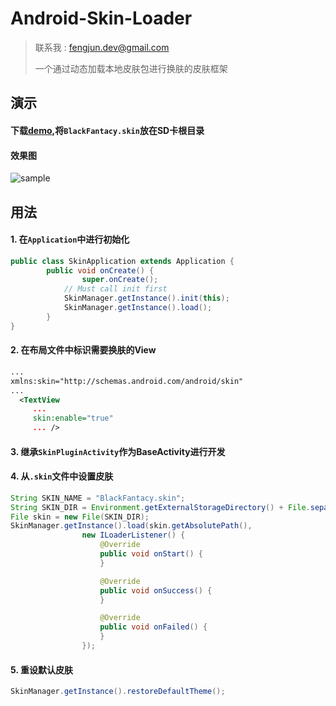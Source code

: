 # Android-Skin-Loader 

> 联系我 : fengjun.dev@gmail.com
>
> 一个通过动态加载本地皮肤包进行换肤的皮肤框架



## 演示
#### 下载[demo](https://github.com/fengjundev/Android-Skin-Loader/tree/master/apk),将`BlackFantacy.skin`放在SD卡根目录
#### 效果图
![sample](https://raw.githubusercontent.com/fengjundev/Android-Skin-Loader/master/sample/image/screenshot.png)


## 用法

#### 1. 在`Application`中进行初始化
```java
public class SkinApplication extends Application {
	    public void onCreate() {
	            super.onCreate();
		    // Must call init first 
		    SkinManager.getInstance().init(this);
		    SkinManager.getInstance().load();
 	    }
}
```

#### 2. 在布局文件中标识需要换肤的View

```xml
...
xmlns:skin="http://schemas.android.com/android/skin"
...
  <TextView
     ...
     skin:enable="true" 
     ... />
```

#### 3. 继承`SkinPluginActivity`作为BaseActivity进行开发
  
  
#### 4. 从`.skin`文件中设置皮肤
```java
String SKIN_NAME = "BlackFantacy.skin";
String SKIN_DIR = Environment.getExternalStorageDirectory() + File.separator + SKIN_NAME;
File skin = new File(SKIN_DIR);
SkinManager.getInstance().load(skin.getAbsolutePath(),
				new ILoaderListener() {
					@Override
					public void onStart() {
					}

					@Override
					public void onSuccess() {
					}

					@Override
					public void onFailed() {
					}
				});
```

#### 5. 重设默认皮肤
```java
SkinManager.getInstance().restoreDefaultTheme();
```

